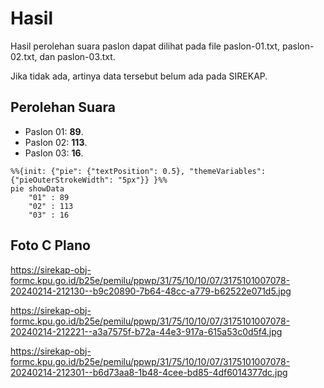# Hasil

Hasil perolehan suara paslon dapat dilihat pada file paslon-01.txt, paslon-02.txt, dan paslon-03.txt.

Jika tidak ada, artinya data tersebut belum ada pada SIREKAP.

## Perolehan Suara

 * Paslon 01: **89**.
 * Paslon 02: **113**.
 * Paslon 03: **16**.

```mermaid
%%{init: {"pie": {"textPosition": 0.5}, "themeVariables": {"pieOuterStrokeWidth": "5px"}} }%%
pie showData
    "01" : 89
    "02" : 113
    "03" : 16
```
## Foto C Plano

https://sirekap-obj-formc.kpu.go.id/b25e/pemilu/ppwp/31/75/10/10/07/3175101007078-20240214-212130--b9c20890-7b64-48cc-a779-b62522e071d5.jpg

https://sirekap-obj-formc.kpu.go.id/b25e/pemilu/ppwp/31/75/10/10/07/3175101007078-20240214-212221--a3a7575f-b72a-44e3-917a-615a53c0d5f4.jpg

https://sirekap-obj-formc.kpu.go.id/b25e/pemilu/ppwp/31/75/10/10/07/3175101007078-20240214-212301--b6d73aa8-1b48-4cee-bd85-4df6014377dc.jpg
